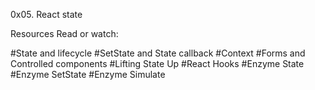 0x05. React state

Resources
Read or watch:

#State and lifecycle
#SetState and State callback
#Context
#Forms and Controlled components
#Lifting State Up
#React Hooks
#Enzyme State
#Enzyme SetState
#Enzyme Simulate